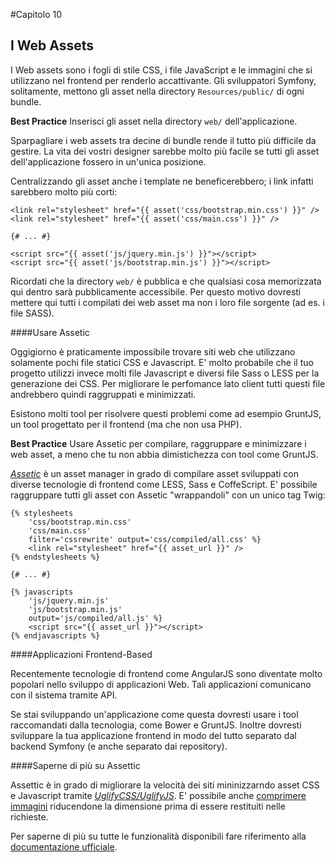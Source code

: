 #Capitolo 10
## I Web Assets

I Web assets sono i fogli di stile CSS, i file JavaScript e le immagini che si utilizzano nel
frontend per renderlo accattivante. Gli sviluppatori Symfony, solitamente, mettono gli asset nella
directory `Resources/public/` di ogni bundle.

**Best Practice**
Inserisci gli asset nella directory `web/` dell'applicazione.

Sparpagliare i web assets tra decine di bundle rende il tutto più difficile da gestire.
La vita dei vostri designer sarebbe molto più facile se tutti gli asset dell'applicazione
fossero in un'unica posizione.

Centralizzando gli asset anche i template ne beneficerebbero; i link infatti sarebbero molto più corti:

```
<link rel="stylesheet" href="{{ asset('css/bootstrap.min.css') }}" />
<link rel="stylesheet" href="{{ asset('css/main.css') }}" />

{# ... #}

<script src="{{ asset('js/jquery.min.js') }}"></script>
<script src="{{ asset('js/bootstrap.min.js') }}"></script>
```

Ricordati che la directory `web/` è pubblica e che qualsiasi cosa memorizzata qui dentro
sarà pubblicamente accessibile. Per questo motivo dovresti mettere qui tutti i compilati dei web asset
ma non i loro file sorgente (ad es. i file SASS).

####Usare Assetic

Oggigiorno è praticamente impossibile trovare siti web che utilizzano solamente pochi file statici CSS e Javascript.
E' molto probabile che il tuo progetto utilizzi invece molti file Javascript e diversi file Sass o LESS per la generazione dei CSS.
Per migliorare le perfomance lato client tutti questi file andrebbero quindi raggruppati e minimizzati.

Esistono molti tool per risolvere questi problemi come ad esempio GruntJS, un tool progettato per il frontend (ma che non usa PHP).

**Best Practice**
Usare Assetic per compilare, raggruppare e minimizzare i web asset, a meno che tu non abbia dimistichezza
con tool come GruntJS.

[*Assetic*](http://symfony.com/doc/current/cookbook/assetic/asset_management.html) è un asset
manager in grado di compilare asset sviluppati con diverse tecnologie di frontend come LESS, Sass e
CoffeScript. E' possibile raggruppare tutti gli asset con Assetic  "wrappandoli" con un
unico tag Twig:

```
{% stylesheets
    'css/bootstrap.min.css'
    'css/main.css'
    filter='cssrewrite' output='css/compiled/all.css' %}
    <link rel="stylesheet" href="{{ asset_url }}" />
{% endstylesheets %}

{# ... #}

{% javascripts
    'js/jquery.min.js'
    'js/bootstrap.min.js'
    output='js/compiled/all.js' %}
    <script src="{{ asset_url }}"></script>
{% endjavascripts %}
```

####Applicazioni Frontend-Based

Recentemente tecnologie di frontend come AngularJS sono diventate molto popolari nello sviluppo
di applicazioni Web. Tali applicazioni comunicano con il sistema tramite API.

Se stai sviluppando un'applicazione come questa dovresti usare i tool raccomandati dalla tecnologia,
come Bower e GruntJS. Inoltre dovresti sviluppare la tua applicazione frontend in modo del tutto separato dal
backend Symfony (e anche separato dai repository).

####Saperne di più su Assettic

Assettic è in grado di migliorare la velocità dei siti mininizzarndo asset CSS e Javascript
tramite [*UglifyCSS/UglifyJS*](http://symfony.com/doc/current/cookbook/assetic/uglifyjs.html).
E' possibile anche [comprimere immagini](http://symfony.com/doc/current/cookbook/assetic/jpeg_optimize.html)
riducendone la dimensione prima di essere restituiti nelle richieste.

Per saperne di più su tutte le funzionalità disponibili fare riferimento alla
[documentazione ufficiale](https://github.com/kriswallsmith/assetic).

